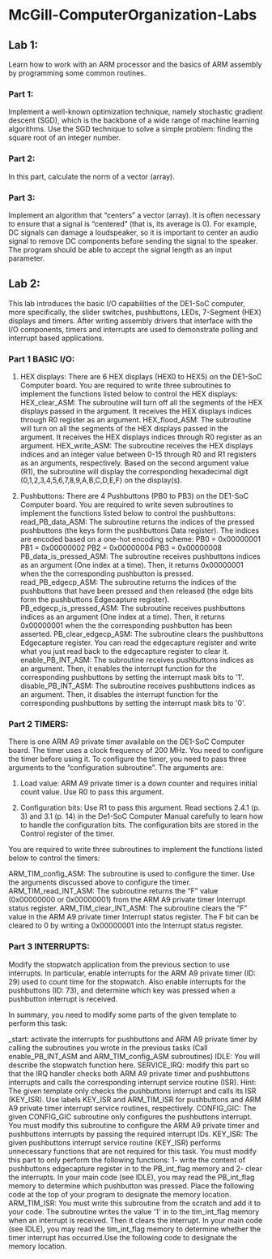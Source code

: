 # McGill-ComputerOrganization-Labs

## Lab 1:
Learn how to work with an ARM processor and the basics of ARM assembly by programming some common routines.

### Part 1:
Implement a well-known optimization technique, namely stochastic gradient descent (SGD), which is the backbone of a wide range of machine learning algorithms. Use the SGD technique to solve a simple problem: finding the square root of an integer number.

### Part 2:
In this part, calculate the norm of a vector (array).

### Part 3:
Implement an algorithm that “centers” a vector (array). It is often necessary to ensure that a signal is “centered” (that is, its average is 0). For example, DC signals can damage a loudspeaker, so it is important to center an audio signal to remove DC components before sending the signal to the speaker. The program should be able to accept the signal length as an input parameter.

## Lab 2:
This lab introduces the basic I/O capabilities of the DE1-SoC computer, more specifically, the slider switches, pushbuttons, LEDs, 7-Segment (HEX) displays and timers. After writing assembly drivers that interface with the I/O components, timers and interrupts are used to demonstrate polling and interrupt based applications.

### Part 1 BASIC I/O:
1. HEX displays: There are 6 HEX displays (HEX0 to HEX5) on the DE1-SoC Computer board. You are required to write three subroutines to implement the functions listed below to control the HEX displays:
HEX_clear_ASM: The subroutine will turn off all the segments of the HEX displays passed in the argument. It receives the HEX displays indices through R0 register as an argument.
HEX_flood_ASM: The subroutine will turn on all the segments of the HEX displays passed in the argument. It receives the HEX displays indices through R0 register as an argument.
HEX_write_ASM: The subroutine receives the HEX displays indices and an integer value between 0-15 through R0 and R1 registers as an arguments, respectively. Based on the second argument value (R1), the subroutine will display the corresponding hexadecimal digit (0,1,2,3,4,5,6,7,8,9,A,B,C,D,E,F) on the display(s).

2. Pushbuttons: There are 4 Pushbuttons (PB0 to PB3) on the DE1-SoC Computer board. You are required to write seven subroutines to implement the functions listed below to control the pushbuttons:
read_PB_data_ASM: The subroutine returns the indices of the pressed pushbuttons (the keys form the pushbuttons Data register). The indices are encoded based on a one-hot encoding scheme:
PB0 = 0x00000001
PB1 = 0x00000002
PB2 = 0x00000004
PB3 = 0x00000008
PB_data_is_pressed_ASM: The subroutine receives pushbuttons indices as an argument (One index at a time). Then, it returns 0x00000001 when the the corresponding pushbutton is pressed.
read_PB_edgecp_ASM: The subroutine returns the indices of the pushbuttons that have been pressed and then released (the edge bits form the pushbuttons Edgecapture register).
PB_edgecp_is_pressed_ASM: The subroutine receives pushbuttons indices as an argument (One index at a time). Then, it returns 0x00000001 when the the corresponding pushbutton has been asserted.
PB_clear_edgecp_ASM: The subroutine clears the pushbuttons Edgecapture register. You can read the edgecapture register and write what you just read back to the edgecapture register to clear it.
enable_PB_INT_ASM: The subroutine receives pushbuttons indices as an argument. Then, it enables the interrupt function for the corresponding pushbuttons by setting the interrupt mask bits to '1'.
disable_PB_INT_ASM: The subroutine receives pushbuttons indices as an argument. Then, it disables the interrupt function for the corresponding pushbuttons by setting the interrupt mask bits to '0'.

### Part 2 TIMERS:
There is one ARM A9 private timer available on the DE1-SoC Computer board. The timer uses a clock frequency of 200 MHz. You need to configure the timer before using it. To configure the timer, you need to pass three arguments to the “configuration subroutine”. The arguments are:

1. Load value: ARM A9 private timer is a down counter and requires initial count value. Use R0 to pass this argument.

2. Configuration bits: Use R1 to pass this argument. Read sections 2.4.1 (p. 3) and 3.1 (p. 14) in the De1-SoC Computer Manual carefully to learn how to handle the configuration bits. The configuration bits are stored in the Control register of the timer.

You are required to write three subroutines to implement the functions listed below to control the timers:

ARM_TIM_config_ASM: The subroutine is used to configure the timer. Use the arguments discussed above to configure the timer.
ARM_TIM_read_INT_ASM: The subroutine returns the “F” value (0x00000000 or 0x00000001) from the ARM A9 private timer Interrupt status register.
ARM_TIM_clear_INT_ASM: The subroutine clears the “F” value in the ARM A9 private timer Interrupt status register. The F bit can be cleared to 0 by writing a 0x00000001 into the Interrupt status register.

### Part 3 INTERRUPTS:
Modify the stopwatch application from the previous section to use interrupts. In particular, enable interrupts for the ARM A9 private timer (ID: 29) used to count time for the stopwatch. Also enable interrupts for the pushbuttons (ID: 73), and determine which key was pressed when a pushbutton interrupt is received.

In summary, you need to modify some parts of the given template to perform this task:

_start: activate the interrupts for pushbuttons and ARM A9 private timer by calling the subroutines you wrote in the previous tasks (Call enable_PB_INT_ASM and ARM_TIM_config_ASM subroutines)
IDLE: You will describe the stopwatch function here.
SERVICE_IRQ: modify this part so that the IRQ handler checks both ARM A9 private timer and pushbuttons interrupts and calls the corresponding interrupt service routine (ISR). Hint: The given template only checks the pushbuttons interrupt and calls its ISR (KEY_ISR). Use labels KEY_ISR and ARM_TIM_ISR for pushbuttons and ARM A9 private timer interrupt service routines, respectively.
CONFIG_GIC: The given CONFIG_GIC subroutine only configures the pushbuttons interrupt. You must modify this subroutine to configure the ARM A9 private timer and pushbuttons interrupts by passing the required interrupt IDs.
KEY_ISR: The given pushbuttons interrupt service routine (KEY_ISR) performs unnecessary functions that are not required for this task. You must modify this part to only perform the following functions: 1- write the content of pushbuttons edgecapture register in to the PB_int_flag memory and 2- clear the interrupts. In your main code (see IDLE), you may read the PB_int_flag memory to determine which pushbutton was pressed. Place the following code at the top of your program to designate the memory location.
ARM_TIM_ISR: You must write this subroutine from the scratch and add it to your code. The subroutine writes the value '1' in to the tim_int_flag memory when an interrupt is received. Then it clears the interrupt. In your main code (see IDLE), you may read the tim_int_flag memory to determine whether the timer interrupt has occurred.Use the following code to designate the memory location.


